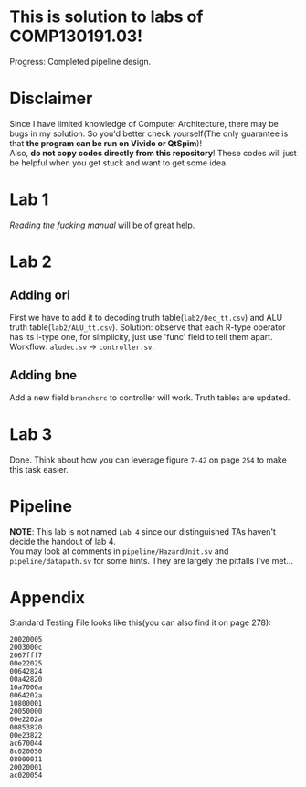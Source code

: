 # This is solution to labs of COMP130191.03!
Progress: Completed pipeline design.

# Disclaimer
Since I have limited knowledge of Computer Architecture, there may be bugs in my solution.
So you'd better check yourself(The only guarantee is that **the program can be run on Vivido or QtSpim**)!  
Also, **do not copy codes directly from this repository**! These codes will just be helpful when you get stuck and want to
get some idea.

# Lab 1
*Reading the fucking manual* will be of great help.

# Lab 2
## Adding ori
First we have to add it to decoding truth table(`lab2/Dec_tt.csv`) and ALU truth table(`lab2/ALU_tt.csv`).
Solution: observe that each R-type operator has its I-type one, for simplicity, just use 'func' field to 
tell them apart.  
Workflow: `aludec.sv` $\rightarrow$ `controller.sv`.
## Adding bne
Add a new field `branchsrc` to controller will work. Truth tables are updated.

# Lab 3
Done. Think about how you can leverage figure `7-42` on page `254` to make this task easier.

# Pipeline
**NOTE**: This lab is not named `Lab 4` since our distinguished TAs haven't decide the handout of lab 4.  
You may look at comments in `pipeline/HazardUnit.sv` and `pipeline/datapath.sv` for some hints. They are largely the pitfalls I've met...

# Appendix
Standard Testing File looks like this(you can also find it on page 278):
```
20020005
2003000c
2067fff7
00e22025
00642824
00a42820
10a7000a
0064202a
10800001
20050000
00e2202a
00853820
00e23822
ac670044
8c020050
08000011
20020001
ac020054
```
